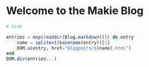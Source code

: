 # Welcome to the Makie Blog


```julia
# hide

entries = map(readdir(Blog.markdown())) do entry
    name = splitext(basename(entry))[1]
    DOM.a(entry, href="blogposts/$(name).html")
end
DOM.div(entries...)
```
